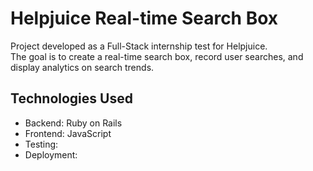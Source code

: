 # Helpjuice Real-time Search Box

Project developed as a Full-Stack internship test for Helpjuice.  
The goal is to create a real-time search box, record user searches, and display analytics on search trends.

## Technologies Used

- Backend: Ruby on Rails
- Frontend: JavaScript
- Testing: 
- Deployment: 